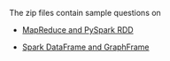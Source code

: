 The zip files contain sample questions on 

* [MapReduce and PySpark RDD](./mapreduce_and_RDD_questions.md.zip)

* [Spark DataFrame and GraphFrame](./dataframe_questions.txt.zip)

